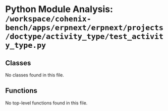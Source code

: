 # Python Module Analysis: `/workspace/cohenix-bench/apps/erpnext/erpnext/projects/doctype/activity_type/test_activity_type.py`

## Classes

No classes found in this file.


## Functions

No top-level functions found in this file.
